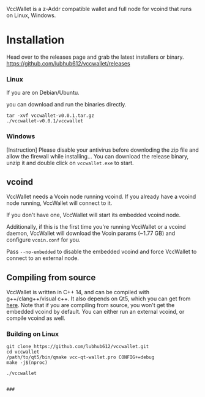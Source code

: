 VccWallet is a z-Addr compatible wallet and full node for vcoind that runs on Linux, Windows.


# Installation

Head over to the releases page and grab the latest installers or binary. https://github.com/lubhub612/vccwallet/releases

### Linux

If you are on Debian/Ubuntu.

you can download and run the binaries directly.
```
tar -xvf vccwallet-v0.0.1.tar.gz
./vccwallet-v0.0.1/vccwallet
```

### Windows
[Instruction]
Please disable your antivirus before downloding the zip file and allow the firewall while installing...
You can download the release binary, unzip it and double click on `vccwallet.exe` to start.



## vcoind
VccWallet needs a Vcoin node running vcoind. If you already have a vcoind node running, VccWallet will connect to it. 

If you don't have one, VccWallet will start its embedded vcoind node. 

Additionally, if this is the first time you're running VccWallet or a vcoind daemon, VccWallet will download the Vcoin params (~1.77 GB) and configure `vcoin.conf` for you. 

Pass `--no-embedded` to disable the embedded vcoind and force VccWallet to connect to an external node.

## Compiling from source
VccWallet is written in C++ 14, and can be compiled with g++/clang++/visual c++. It also depends on Qt5, which you can get from [here](https://www.qt.io/download). Note that if you are compiling from source, you won't get the embedded vcoind by default. You can either run an external vcoind, or compile vcoind as well. 


### Building on Linux

```
git clone https://github.com/lubhub612/vccwallet.git
cd vccwallet
/path/to/qt5/bin/qmake vcc-qt-wallet.pro CONFIG+=debug
make -j$(nproc)

./vccwallet
```

```

### 

